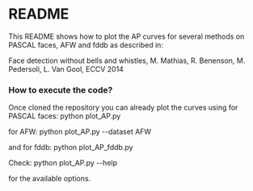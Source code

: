 # README #

This README shows how to plot the AP curves for several methods on PASCAL faces, AFW and fddb as described in:

Face detection without bells and whistles, M. Mathias, R. Benenson, M. Pedersoli, L. Van Gool, ECCV 2014

### How to execute the code? ###

Once cloned the repository you can already plot the curves using for PASCAL faces:
python plot_AP.py 

for AFW:
python plot_AP.py --dataset AFW

and for fddb:
python plot_AP_fddb.py

Check:
python plot_AP.py --help 

for the available options.

